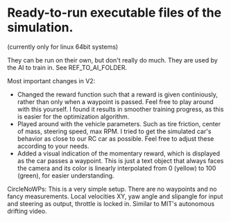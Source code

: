 # Ready-to-run executable files of the simulation.
(currently only for linux 64bit systems)

They can be run on their own, but don't really do much.
They are used by the AI to train in. See REF_TO_AI_FOLDER.


Most important changes in V2:
- Changed the reward function such that a reward is given continiously, rather than only when a waypoint is passed. Feel free to play around with this yourself. I found it results in smoother training progress, as this is easier for the optimization algorithm.
- Played around with the vehicle parameters. Such as tire friction, center of mass, steering speed, max RPM. I tried to get the simulated car's behavior as close to our RC car as possible. Feel free to adjust these according to your needs.
- Added a visual indication of the momentary reward, which is displayed as the car passes a waypoint. This is just a text object that always faces the camera and its color is linearly interpolated from 0 (yellow) to 100 (green), for easier understanding.


CircleNoWPs:
This is a very simple setup. There are no waypoints and no fancy measurements. Local velocities XY, yaw angle and slipangle for input and steering as output, throttle is locked in. Similar to MIT's autonomous drifting video.
